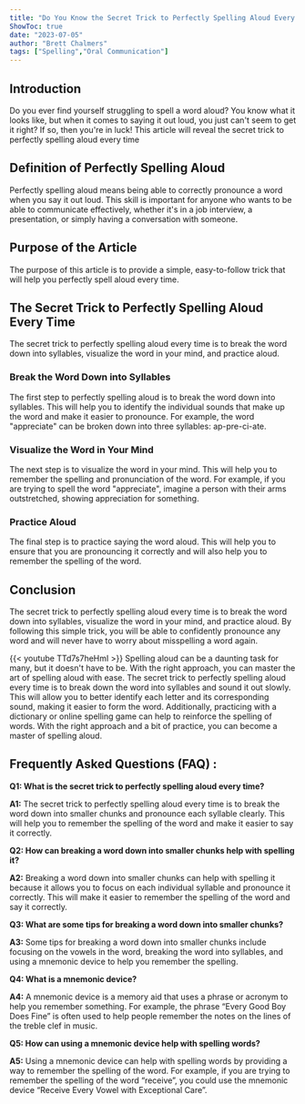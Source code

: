```yaml
---
title: "Do You Know the Secret Trick to Perfectly Spelling Aloud Every Time?"
ShowToc: true 
date: "2023-07-05"
author: "Brett Chalmers" 
tags: ["Spelling","Oral Communication"]
---
```

## Introduction

Do you ever find yourself struggling to spell a word aloud? You know what it looks like, but when it comes to saying it out loud, you just can't seem to get it right? If so, then you're in luck! This article will reveal the secret trick to perfectly spelling aloud every time 

## Definition of Perfectly Spelling Aloud

Perfectly spelling aloud means being able to correctly pronounce a word when you say it out loud. This skill is important for anyone who wants to be able to communicate effectively, whether it's in a job interview, a presentation, or simply having a conversation with someone.

## Purpose of the Article

The purpose of this article is to provide a simple, easy-to-follow trick that will help you perfectly spell aloud every time. 

## The Secret Trick to Perfectly Spelling Aloud Every Time

The secret trick to perfectly spelling aloud every time is to break the word down into syllables, visualize the word in your mind, and practice aloud. 

### Break the Word Down into Syllables

The first step to perfectly spelling aloud is to break the word down into syllables. This will help you to identify the individual sounds that make up the word and make it easier to pronounce. For example, the word "appreciate" can be broken down into three syllables: ap-pre-ci-ate. 

### Visualize the Word in Your Mind

The next step is to visualize the word in your mind. This will help you to remember the spelling and pronunciation of the word. For example, if you are trying to spell the word "appreciate", imagine a person with their arms outstretched, showing appreciation for something. 

### Practice Aloud

The final step is to practice saying the word aloud. This will help you to ensure that you are pronouncing it correctly and will also help you to remember the spelling of the word. 

## Conclusion

The secret trick to perfectly spelling aloud every time is to break the word down into syllables, visualize the word in your mind, and practice aloud. By following this simple trick, you will be able to confidently pronounce any word and will never have to worry about misspelling a word again.

{{< youtube TTd7s7heHmI >}} 
Spelling aloud can be a daunting task for many, but it doesn't have to be. With the right approach, you can master the art of spelling aloud with ease. The secret trick to perfectly spelling aloud every time is to break down the word into syllables and sound it out slowly. This will allow you to better identify each letter and its corresponding sound, making it easier to form the word. Additionally, practicing with a dictionary or online spelling game can help to reinforce the spelling of words. With the right approach and a bit of practice, you can become a master of spelling aloud.

## Frequently Asked Questions (FAQ) :
**Q1: What is the secret trick to perfectly spelling aloud every time?**

**A1:** The secret trick to perfectly spelling aloud every time is to break the word down into smaller chunks and pronounce each syllable clearly. This will help you to remember the spelling of the word and make it easier to say it correctly.

**Q2: How can breaking a word down into smaller chunks help with spelling it?**

**A2:** Breaking a word down into smaller chunks can help with spelling it because it allows you to focus on each individual syllable and pronounce it correctly. This will make it easier to remember the spelling of the word and say it correctly.

**Q3: What are some tips for breaking a word down into smaller chunks?**

**A3:** Some tips for breaking a word down into smaller chunks include focusing on the vowels in the word, breaking the word into syllables, and using a mnemonic device to help you remember the spelling.

**Q4: What is a mnemonic device?**

**A4:** A mnemonic device is a memory aid that uses a phrase or acronym to help you remember something. For example, the phrase “Every Good Boy Does Fine” is often used to help people remember the notes on the lines of the treble clef in music.

**Q5: How can using a mnemonic device help with spelling words?**

**A5:** Using a mnemonic device can help with spelling words by providing a way to remember the spelling of the word. For example, if you are trying to remember the spelling of the word “receive”, you could use the mnemonic device “Receive Every Vowel with Exceptional Care”.



